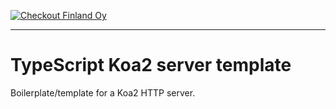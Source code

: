 [![Checkout Finland Oy](https://extranet.checkout.fi/static/img/checkout-logo.png)](http://www.checkout.fi/)

---

# TypeScript Koa2 server template

Boilerplate/template for a Koa2 HTTP server.
